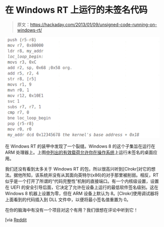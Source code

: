 # 在 Windows RT 上运行的未签名代码

> 原文：<https://hackaday.com/2013/01/09/unsigned-code-running-on-windows-rt/>

![unsigned-code-on-windows-rt](img/889ab22e469d95ff89d5f04145215dea.png)

在 Windows RT 的装甲中发现了一个裂缝。Windows 8 的这个子集旨在运行在 ARM 处理器上。上图[中列出的有效载荷允许你在操作系统](https://surfsec.wordpress.com/2013/01/06/circumventing-windows-rts-code-integrity-mechanism/)上运行未签名的桌面应用。

我们还没有看到太多关于 Windows RT 的包，所以很高兴听到[Clrokr]对它的想法。据他所知，该系统并没有从其面向英特尔(x86)的对手那里被削弱。相反，RT 似乎是一个打开了所谓的“代码完整性”机制的直接端口。有一个内核级设置，设置在 UEFI 的安全引导后面，它决定了允许在设备上运行的最低软件签名级别。这在 Windows 8 机器上设置为零，但在 ARM 设备上默认为 8。[Clrokr]使用调试器将上面看到的代码插入到 DLL 文件中，以便将最小签名值重置为 0。

在你的脑海中有没有一个项目对这个有用？我们很想在评论中听到它！

[via [Reddit](http://www.reddit.com/r/programming/comments/1633qs/circumventing_windows_rts_code_integrity_mechanism/)